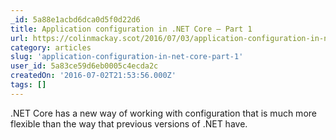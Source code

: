 ```yaml
---
_id: 5a88e1acbd6dca0d5f0d22d6
title: Application configuration in .NET Core – Part 1
url: https://colinmackay.scot/2016/07/03/application-configuration-in-net-core-part-1/
category: articles
slug: 'application-configuration-in-net-core-part-1'
user_id: 5a83ce59d6eb0005c4ecda2c
createdOn: '2016-07-02T21:53:56.000Z'
tags: []
---
```


.NET Core has a new way of working with configuration that is much more flexible than the way that previous versions of .NET have.
